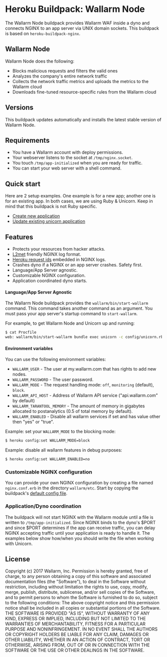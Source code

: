 # Heroku Buildpack: Wallarm Node

The Wallarm Node buildpack provides Wallarm WAF inside a dyno and connects NGINX to an app server via UNIX domain sockets.
This buildpack is based on `heroku-buildpack-nginx`.


## Wallarm Node

Wallarm Node does the following:

* Blocks malicious requests and filters the valid ones
* Analyzes the company's entire network traffic
* Collects the network traffic metrics and uploads the metrics to the Wallarm cloud
* Downloads fine-tuned resource-specific rules from the Wallarm cloud


## Versions

This buildpack updates automatically and installs the latest stable version of Wallarm Node.


## Requirements

* You have a Wallarm account with deploy permissions.
* Your webserver listens to the socket at `/tmp/nginx.socket`.
* You touch `/tmp/app-initialized` when you are ready for traffic.
* You can start your web server with a shell command.


## Quick start

Here are 2 setup examples. One example is for a new app; another one is for an existing app. In both cases, we are
using Ruby & Unicorn. Keep in mind that this buildpack is not Ruby specific.

* [Create new application](docs/new-ruby-app.md)
* [Update existing unicorn application](docs/unicorn-ruby-app.md)


## Features

* Protects your resources from hacker attacks.
* [L2met](https://github.com/ryandotsmith/l2met) friendly NGINX log format.
* [Heroku request ids](https://devcenter.heroku.com/articles/http-request-id) embedded in NGINX logs.
* Crashes dyno if a NGINX or an app server crashes. Safety first.
* Language/App Server agnostic.
* Customizable NGINX configuration.
* Application coordinated dyno starts.


#### Language/App Server Agnostic

The Wallarm Node buildpack provides the `wallarm/bin/start-wallarm` command. This command takes another command as an argument. You must pass your app server's startup command to `start-wallarm`.

For example, to get Wallarm Node and Unicorn up and running:

```bash
$ cat Procfile
web: wallarm/bin/start-wallarm bundle exec unicorn -c config/unicorn.rb
```


#### Environment variables

You can use the following environment variables:

* `WALLARM_USER` - The user at my.wallarm.com that has rights to add new nodes.
* `WALLARM_PASSWORD` - The user password.
* `WALLARM_MODE` - The request handling mode: `off`, `monitoring` (default), `block`.
* `WALLARM_API_HOST` - Address of Wallarm API service ("api.wallarm.com" by default)
* `WALLARM_TARANTOOL_MEMORY` - The amount of memory in gigabytes allocated to postanalytics (0.5 of total memory by default).
* `WALLARM_ENABLED` - Disable all wallarm services if set and has value other then "yes" or "true".

Example: set your `WALLARM_MODE` to the blocking mode:

```bash
$ heroku config:set WALLARM_MODE=block
```

Example: disable all wallarm features in debug purposes:

```bash
$ heroku config:set WALLARM_ENABLED=no
```

### Customizable NGINX configuration

You can provide your own NGINX configuration by creating a file named `nginx.conf.erb` in the directory `wallarm/etc`. Start by copying the buildpack's [default config file](https://github.com/wallarm/heroku-buildpack-wallarm-node/blob/master/nginx.conf.erb).


### Application/Dyno coordination

The buildpack will not start NGINX with the Wallarm module until a file is written to `/tmp/app-initialized`. Since NGINX binds to the dyno's $PORT and since $PORT determines if the app can receive traffic, you can delay NGINX accepting traffic until your application is ready to handle it. The examples below show how/when you should write the file when working with Unicorn.


## License
Copyright (c) 2017 Wallarm, Inc.
Permission is hereby granted, free of charge, to any person obtaining a copy of this software and associated documentation files (the "Software"), to deal in the Software without restriction, including without limitation the rights to use, copy, modify, merge, publish, distribute, sublicense, and/or sell copies of the Software, and to permit persons to whom the Software is furnished to do so, subject to the following conditions:
The above copyright notice and this permission notice shall be included in all copies or substantial portions of the Software.
THE SOFTWARE IS PROVIDED "AS IS", WITHOUT WARRANTY OF ANY KIND, EXPRESS OR IMPLIED, INCLUDING BUT NOT LIMITED TO THE WARRANTIES OF MERCHANTABILITY, FITNESS FOR A PARTICULAR PURPOSE AND NONINFRINGEMENT. IN NO EVENT SHALL THE AUTHORS OR COPYRIGHT HOLDERS BE LIABLE FOR ANY CLAIM, DAMAGES OR OTHER LIABILITY, WHETHER IN AN ACTION OF CONTRACT, TORT OR OTHERWISE, ARISING FROM, OUT OF OR IN CONNECTION WITH THE SOFTWARE OR THE USE OR OTHER DEALINGS IN THE SOFTWARE.
